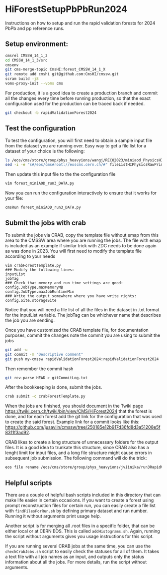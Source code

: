 # HiForestSetupPbPbRun2024
Instructions on how to setup and run the rapid validation forests for 2024 PbPb and pp reference runs.

## Setup environment:
```bash
cmsrel CMSSW_14_1_3
cd CMSSW_14_1_3/src
cmsenv
git cms-merge-topic CmsHI:forest_CMSSW_14_1_X
git remote add cmshi git@github.com:CmsHI/cmssw.git
scram build -j8
voms-proxy-init --voms cms
```

For production, it is a good idea to create a production branch and commit all the changes every time before running production, so that the exact configuration used for the production can be traced back if needed. 
```bash
git checkout -b rapidValidationForest2024
```

## Test the configuration

To test the configuration, you will first need to obtain a sample input file from the dataset you are running over. Easy way to get a file list for a dataset of your choice is the following:

```bash
ls /eos/cms/store/group/phys_heavyions/wangj/RECO2023/miniaod_PhysicsHIPhysicsRawPrime0_374322/* > fileListHIPhysicsRawPrime0_run374322.txt
sed -i -e "s#/eos/cms#root://eoscms.cern.ch/#" fileListHIPhysicsRawPrime0_run374322.txt
```

Then update this input file to the the configuration file
```bash
vim forest_miniAOD_run3_DATA.py
```
Now you can run the configuration interactively to ensure that it works for your file:
```bash
cmsRun forest_miniAOD_run3_DATA.py
```

## Submit the jobs with crab

To submit the jobs via CRAB, copy the template file without emap from this area to the CMSSW area where you are running the jobs. The file with emap is included as an example if similar trick with ZDC needs to be done again as was done in 2023. You will first need to modify the template file according to your needs
```
vim crabForestTemplate.py
### Modify the following lines:
inputList
jobTag
### Check that memory and run time settings are good:
config.JobType.maxMemoryMB
config.JobType.maxJobRuntimeMin
### Write the output somewhere where you have write rights:
config.Site.storageSite
```
Notice that you will need a file list of all the files in the dataset in .txt format for the inputList variable. The jobTag can be whichever name that describes the job you are sending.

Once you have customized the CRAB template file, for documentation purposes, commit the changes note the commit you are using to submit the jobs
```bash
git add -u
git commit -m "Descriptive comment"
git push my-cmssw rapidValidationForest2024:rapidValidationForest2024
```
Then remember the commit hash
```bash
git rev-parse HEAD > gitCommitLog.txt
```

After the bookkeeping is done, submit the jobs.
```bash
crab submit -c crabForestTemplate.py
```

When the jobs are finished, you should document in the Twiki page https://twiki.cern.ch/twiki/bin/view/CMS/HiForest2024 that the forest is done, and for each forest add the git link for the configuration that was used to create the said forest. Example link for a commit looks like this: https://github.com/jusaviin/cmssw/tree/250185e12b917d36fd8d3a51208e5f8311f3ad92.

CRAB likes to create a long structure of unnecessary folders for the output files. It is a good idea to trunkate this structure, since CRAB also has a lenght limit for input files, and a long file structure might cause errors in subsequent job submission. The following command will do the trick:
```bash
eos file rename /eos/cms/store/group/phys_heavyions/jviinika/run3RapidValidation/PbPb2023_run374322_HIExpressRawPrime_withDFinder_2023-09-27/CRAB_UserFiles/crab_PbPb2023_run374322_HIExpressRawPrime_withDFinder_2023-09-27/230928_014852/0000 /eos/cms/store/group/phys_heavyions/jviinika/run3RapidValidation/PbPb2023_run374322_HIExpressRawPrime_withDFinder_2023-09-27/0000
```
## Helpful scripts

There are a couple of helpful bash scripts included in this directory that can make life easier in certain occasions. If you want to create a forest using prompt reconstruction files for certain run, you can easily create a file list with ```findFilesForRun.sh``` by defining primary dataset and run number. Running it without arguments print usage help.

Another script is for merging all .root files in a specific folder, that can be either local or at CERN EOS. This is called ```addHistograms.sh```. Again, running the script without arguments gives you usage instructions for this script.

If you are running several CRAB jobs at the same time, you can use the ```checkCrabJobs.sh``` script to easily check the statuses for all of them. It takes a text file with all job names as an input, and outputs only the status information about all the jobs. For more details, run the script without arguments.
